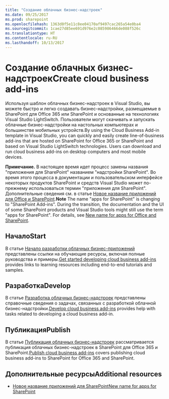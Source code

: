```yaml
---
title: "Создание облачных бизнес-надстроек"
ms.date: 09/25/2017
ms.prod: sharepoint
ms.openlocfilehash: 1363d0f5e11c8ee04170af9497cac265a54e0ba4
ms.sourcegitcommit: 1cae27d85ee691d976e2c085986466de088f526c
ms.translationtype: HT
ms.contentlocale: ru-RU
ms.lasthandoff: 10/13/2017
---
```

# <a name="create-cloud-business-add-ins"></a><span data-ttu-id="69fa3-102">Создание облачных бизнес-надстроек</span><span class="sxs-lookup"><span data-stu-id="69fa3-102">Create cloud business add-ins</span></span>
<span data-ttu-id="69fa3-p101">Используя шаблон облачных бизнес-надстроек в Visual Studio, вы можете быстро и легко создавать бизнес-надстройки, размещаемые в SharePoint для Office 365 или SharePoint и основанные на технологиях Visual Studio LightSwitch. Пользователи могут скачивать и запускать облачные бизнес-надстройки на настольных компьютерах и большинстве мобильных устройств.</span><span class="sxs-lookup"><span data-stu-id="69fa3-p101">By using the Cloud Business Add-in template in Visual Studio, you can quickly and easily create line-of-business add-ins that are hosted on SharePoint for Office 365 or SharePoint and based on Visual Studio LightSwitch technologies. Users can download and run cloud business add-ins on desktop computers and most mobile devices.</span></span>
 

 <span data-ttu-id="69fa3-p102">**Примечание.** В настоящее время идет процесс замены названия "приложения для SharePoint" названием "надстройки SharePoint". Во время этого процесса в документации и пользовательском интерфейсе некоторых продуктов SharePoint и средств Visual Studio может по-прежнему использоваться термин "приложения для SharePoint". Дополнительные сведения см. в статье [Новое название приложений для Office и SharePoint](new-name-for-apps-for-sharepoint.md#bk_newname).</span><span class="sxs-lookup"><span data-stu-id="69fa3-p102">**Note**  The name "apps for SharePoint" is changing to "SharePoint Add-ins". During the transition, the documentation and the UI of some SharePoint products and Visual Studio tools might still use the term "apps for SharePoint". For details, see  [New name for apps for Office and SharePoint](new-name-for-apps-for-sharepoint.md#bk_newname).</span></span>
 


## <a name="start"></a><span data-ttu-id="69fa3-108">Начало</span><span class="sxs-lookup"><span data-stu-id="69fa3-108">Start</span></span>

 <span data-ttu-id="69fa3-109">В статье [Начало разработки облачных бизнес-приложений](get-started-developing-cloud-business-add-ins.md) представлены ссылки на обучающие ресурсы, включая полные руководства и примеры.</span><span class="sxs-lookup"><span data-stu-id="69fa3-109">[Get started developing cloud business add-ins](get-started-developing-cloud-business-add-ins.md) provides links to learning resources including end-to-end tutorials and samples.</span></span>
 

 

## <a name="develop"></a><span data-ttu-id="69fa3-110">Разработка</span><span class="sxs-lookup"><span data-stu-id="69fa3-110">Develop</span></span>

 <span data-ttu-id="69fa3-111">В статье [Разработка облачных бизнес-надстроек](develop-cloud-business-add-ins.md) представлены справочные сведения о задачах, связанных с разработкой облачной бизнес-надстройки.</span><span class="sxs-lookup"><span data-stu-id="69fa3-111">[Develop cloud business add-ins](develop-cloud-business-add-ins.md) provides help with tasks related to developing a cloud business add-in.</span></span>
 

 

## <a name="publish"></a><span data-ttu-id="69fa3-112">Публикация</span><span class="sxs-lookup"><span data-stu-id="69fa3-112">Publish</span></span>

 <span data-ttu-id="69fa3-113">В статье [Публикация облачных бизнес-надстроек](publish-cloud-business-add-ins.md) рассматривается публикация облачных бизнес-надстроек в SharePoint для Office 365 и SharePoint.</span><span class="sxs-lookup"><span data-stu-id="69fa3-113">[Publish cloud business add-ins](publish-cloud-business-add-ins.md) covers publishing cloud business add-ins to SharePoint for Office 365 and SharePoint.</span></span>
 

 

## <a name="additional-resources"></a><span data-ttu-id="69fa3-114">Дополнительные ресурсы</span><span class="sxs-lookup"><span data-stu-id="69fa3-114">Additional resources</span></span>
<span data-ttu-id="69fa3-115"><a name="bk_addresources"> </a></span><span class="sxs-lookup"><span data-stu-id="69fa3-115"></span></span>


-  [<span data-ttu-id="69fa3-116">Новое название приложений для SharePoint</span><span class="sxs-lookup"><span data-stu-id="69fa3-116">New name for apps for SharePoint</span></span>](new-name-for-apps-for-sharepoint.md)
    
 

